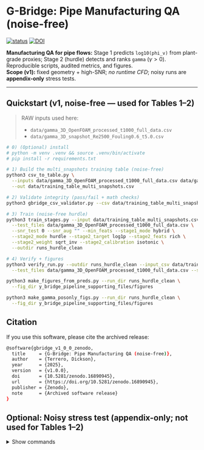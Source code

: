 # G-Bridge: Pipe Manufacturing QA (noise-free)

[![status](https://joss.theoj.org/papers/acb19405f8c24865d39b92b32db63975/status.svg)](https://joss.theoj.org/papers/acb19405f8c24865d39b92b32db63975)
[![DOI](https://zenodo.org/badge/DOI/10.5281/zenodo.16890945.svg)](https://doi.org/10.5281/zenodo.16890945)

**Manufacturing QA for pipe flows:** Stage 1 predicts `log10(phi_v)` from plant-grade proxies; Stage 2 (hurdle) detects and ranks `gamma` ($\gamma>0$). Reproducible scripts, audited metrics, and figures.  
**Scope (v1):** fixed geometry + high-SNR; *no runtime CFD*; noisy runs are **appendix-only** stress tests.

---

## Quickstart (v1, noise-free — used for Tables 1–2)

> RAW inputs used here:
> - `data/gamma_3D_OpenFOAM_processed_t1000_full_data.csv`
> - `data/gamma_3D_snapshot_Re2500_Fouling0.6_t5.0.csv`

```bash
# 0) (Optional) install
# python -m venv .venv && source .venv/bin/activate
# pip install -r requirements.txt

# 1) Build the multi_snapshots training table (noise-free)
python3 csv_to_table.py \
  --inputs data/gamma_3D_OpenFOAM_processed_t1000_full_data.csv data/gamma_3D_snapshot_Re2500_Fouling0.6_t5.0.csv \
  --out data/training_table_multi_snapshots.csv

# 2) Validate integrity (pass/fail + math checks)
python3 gbridge_csv_validator.py --csv data/training_table_multi_snapshots.csv

# 3) Train (noise-free hurdle)
python3 train_stages.py --input data/training_table_multi_snapshots.csv \
  --test_files data/gamma_3D_OpenFOAM_processed_t1000_full_data.csv \
  --snr_test 0 --snr_aug "" --min_feats --stage1_mode hybrid \
  --stage2_mode hurdle --stage2_target log1p --stage2_feats rich \
  --stage2_weight sqrt_inv --stage2_calibration isotonic \
  --outdir runs_hurdle_clean

# 4) Verify + figures
python3 verify_run.py --outdir runs_hurdle_clean --input_csv data/training_table_multi_snapshots.csv \
  --test_files data/gamma_3D_OpenFOAM_processed_t1000_full_data.csv --stage2_mode hurdle --stage2_target log1p

python3 make_figures_from_preds.py --run_dir runs_hurdle_clean \
  --fig_dir y_bridge_pipeline_supporting_files/figures

python3 make_gamma_posonly_figs.py --run_dir runs_hurdle_clean \
  --fig_dir y_bridge_pipeline_supporting_files/figures
```

## Citation
If you use this software, please cite the archived release:

```bash
@software{gbridge_v1_0_0_zenodo,
  title     = {G-Bridge: Pipe Manufacturing QA (noise-free)},
  author    = {Terrero, Dickson},
  year      = {2025},
  version   = {v1.0.0},
  doi       = {10.5281/zenodo.16890945},
  url       = {https://doi.org/10.5281/zenodo.16890945},
  publisher = {Zenodo},
  note      = {Archived software release}
}
```

## Optional: Noisy stress test (appendix-only; not used for Tables 1–2)

<details>
<summary>Show commands</summary>

```bash
# Build noisy + one-shot post-processing (clipping/winsorization)
python3 csv_to_table.py \
  --inputs data/gamma_3D_OpenFOAM_processed_t1000_full_data.csv data/gamma_3D_snapshot_Re2500_Fouling0.6_t5.0.csv \
  --noise gaussian_6db --seed 123 \
  --pp-clip-nonneg --pp-winsorize Phi_v Gamma --pp-p 99.9 \
  --out data/training_table_noisy_pp.csv

# Validate noisy artifact
python3 gbridge_csv_validator.py --csv data/training_table_noisy_pp.csv

